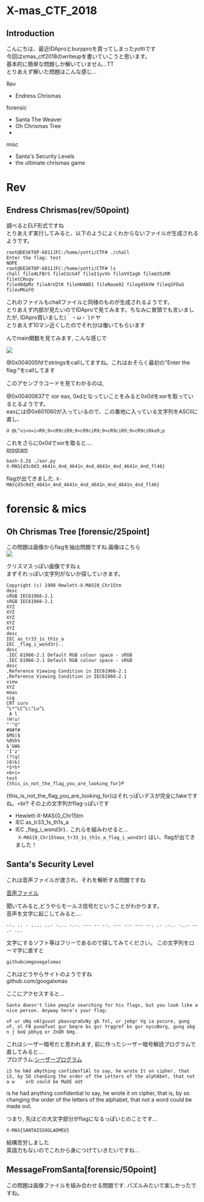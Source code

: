 # X-mas_CTF_2018

## Introduction

こんにちは、最近IDAproとburpproを買ってしまったyottiです<br>
今回はxmas_ctf2018のwriteupを書いていこうと思います。<br>
基本的に簡単な問題しか解いていません...TT<br>
とりあえず解いた問題はこんな感じ...

Rev
 - Endress Chrismas

forensic
 - Santa The Weaver
 - Oh Chrismas Tree
 - 

misc
 - Santa's Security Levels
 - the ultimate chrismas game


# Rev
## Endress Chrismas(rev/50point)
調べるとELF形式ですね<br>
とりあえず実行してみると、以下のようによくわからないファイルが生成されるようです。
```
root@DESKTOP-6D11JFC:/home/yotti/CTF# ./chall
Enter the flag: test
NOPE
root@DESKTOP-6D11JFC:/home/yotti/CTF# ls
chall file4LFBrS fileCUcG4f fileI1yvVn fileVVIag6 filem35zRR filetCHsgv
file40dpMz fileArUZtK fileHHAND1 fileNaoe02 fileg45kVW fileqSFOuG filevMGsFO
```
これのファイルもchallファイルと同様のものが生成されるようです。<br>
とりあえず内部が見たいのでIDAproで見てみます。ちなみに冒頭でも言いましたが, IDApro買いました(｀・ω・´)ドヤ<br>とりあえず10マン近くしたのでそれ分は働いてもらいます<br>

んでmain関数を見てみます, こんな感じで

![](https://github.com/yottii/CTF/blob/master/writeup/20181221_x-masCTF2018/img/rev.png)

@0x004005fdでstringsをcallしてますね。これはおそらく最初の"Enter the flag:"をcallしてます<br>

このアセンブラコードを見てわかるのは, 

@0x00400637で xor eax, 0xdとなっていことをみると0x0dをxorを取っているとるようです。<br>
eaxには@0x601060が入っているので、この番地に入っている文字列をASCIIに直し、

```
U @L^vi>n=i>R9;9<cR9ciR9;9<cR9ciR9;9<cR9ciR9;9<cR9ciRka9;p
```

これをさらに0x0dでxorを取ると....<br>
[program](https://github.com/yottii/CTF/blob/master/writeup/20181221_x-masCTF2018/script/xor.py)


```
bash-3.2$ ./xor.py
X-MAS{d3c0d3_4641n_4nd_4641n_4nd_4641n_4nd_4641n_4nd_fl46}
```

flagが出てきました.
`X-MAS{d3c0d3_4641n_4nd_4641n_4nd_4641n_4nd_4641n_4nd_fl46}`



# forensic & mics
## Oh Chrismas Tree [forensic/25point]

この問題は画像からflagを抽出問題ですね.画像はこちら<br>
![](https://github.com/yottii/CTF/blob/master/writeup/20181221_x-masCTF2018/file/MerryChristmas.jpg)

クリスマスっぽい画像ですねぇ<br>
まずそれっぽい文字列がないか探していきます。
```
Copyright (c) 1998 Hewlett-X-MAS{0_Chr15tm
desc
sRGB IEC61966-2.1
sRGB IEC61966-2.1
XYZ
XYZ
XYZ
XYZ
XYZ
desc
IEC as_tr33_1s_th1s_a
IEC _flag_i_wond3r}..
desc
.IEC 61966-2.1 Default RGB colour space - sRGB
.IEC 61966-2.1 Default RGB colour space - sRGB
desc
,Reference Viewing Condition in IEC61966-2.1
,Reference Viewing Condition in IEC61966-2.1
view
XYZ
meas
sig
CRT curv
^L*^LC^L\^Lu^L
 A l
!H!u!
"'"U"
#8#f#
$M$|$
%8%h%
&'&W&
'I'z'
(?(q(
)8)k)
*5*h*
+6+i+
test
{this_is_not_the_flag_you_are_looking_for}P
```
{this_is_not_the_flag_you_are_looking_for}はそれっぽいデスが完全にfakeですね。<br?
その上の文字列がflagっぽいです<br>
 - Hewlett-X-MAS{0_Chr15tm 
 - IEC as_tr33_1s_th1s_a 
 - IEC _flag_i_wond3r}.. 
これらを組みわせると...<br>
` X-MAS{0_Chr15tmas_tr33_1s_th1s_a_flag_i_wond3r}`
はい、flagが出てきました！

## Santa's Security Level
これは音声ファイルが渡され、それを解析する問題ですね<br>

[音声ファイル](https://github.com/yottii/CTF/tree/master/writeup/20181221_x-masCTF2018/file/message.mp3)

聞いてみると,どうやらモールス信号だということがわかります。<br>
音声を文字に起こしてみると....

``` 
--. .. - .... ..- -... -.-. --- -- --. --- --- --- --. .- .-.. -..- -- .- ...
```

文字にするソフト等はフリーであるので探してみてください。
この文字列をローマ字に直すと
```
githubcomgooogalxmas
```

これはどうやらサイトのようですね<br>
github.com/googalxmas

ここにアクセスすると...

```
Santa doesn't like people searching for his flags, but you look like a nice person. Anyway here's your flag:

vF ur uNq nAlguvat pbasvqraGvNy gb fnl, ur jebgr Vg ia pvcure, gung vF, ol FB punaTvat gur beqre bs gur Yrggref bs gur nycuNorg, gung abg n j beQ pbhyq or ZnQR bHg.
```

これはシーザー暗号だと思われます, 前に作ったシーザー暗号解読プログラムで直してみると....<br>
プログラム:[シーザープログラム](https://github.com/yottii/SecurityTools/blob/master/rot/rot.py)

```
iS he hAd aNything confidenTiAl to say, he wrote It vn cipher, that iS, by SO chanGing the order of the Letters of the alphAbet, that not a w    orD could be MaDE oUt
```

is he had anything confidential to say, he wrote it vn cipher, that is, by so changing the order of the letters of the alphabet, that not a word could be made out.

つまり, 先ほどの大文字部分がflagになるっぽいとのことです...<br>

```
X-MAS{SANTAISSOGLADMEU}
```

結構苦労しました<br>
英語力もないのでこれから身につけていきたいですね...<br>


##  MessageFromSanta[forensic/50point]

この問題は画像ファイルを組み合わせる問題です.
パズルみたいで楽しかったですね。

